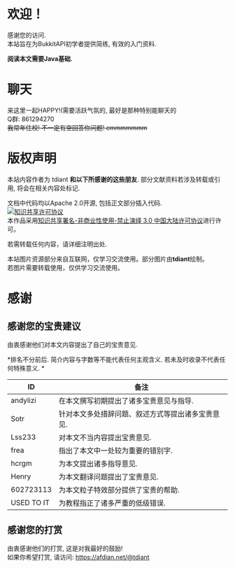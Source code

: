 # 欢迎！
感谢您的访问.  
本站旨在为BukkitAPI初学者提供简练, 有效的入门资料.  

**阅读本文需要Java基础.**

# 聊天
来这里一起HAPPY!(需要活跃气氛的, 最好是那种特别能聊天的  
Q群: 861294270  
~~我常年住校! 不一定有空回答你问题! emmmmmmm~~

# 版权声明
本站内容作者为 tdiant **和以下所感谢的这些朋友**. 部分文献资料若涉及转载或引用, 将会在相关内容处标记.  

文档中代码均以Apache 2.0开源, 包括正文部分插入代码.  
<a rel="license" href="http://creativecommons.org/licenses/by-nc-nd/3.0/cn/"><img alt="知识共享许可协议" style="border-width:0" src="https://i.creativecommons.org/l/by-nc-nd/3.0/cn/88x31.png" /></a><br />本作品采用<a rel="license" href="http://creativecommons.org/licenses/by-nc-nd/3.0/cn/">知识共享署名-非商业性使用-禁止演绎 3.0 中国大陆许可协议</a>进行许可。

若需转载任何内容，请详细注明出处.   

本站图片资源部分来自互联网，仅学习交流使用。部分图片由**tdiant**绘制。  
若图片需要转载使用，仅供学习交流使用。

# 感谢
## 感谢您的宝贵建议
由衷感谢他们对本文内容提出了自己的宝贵意见.  

*排名不分前后. 简介内容与字数等不能代表任何主观含义. 若未及时收录不代表任何特殊意义.  *  

| ID | 备注 |
| -----   | -----   |
| andylizi | 在本文撰写初期提出了诸多宝贵意见与指导. |  
| Sotr | 针对本文多处措辞问题、叙述方式等提出诸多宝贵意见. |
| Lss233 | 对本文不当内容提出宝贵意见. |
| frea | 指出了本文中一处较为重要的错别字. |
| hcrgm | 为本文提出诸多指导意见. |
| Henry | 为本文翻译问题提出了宝贵意见. |
| 602723113 | 为本文粒子特效部分提供了宝贵的帮助. |
| USED TO IT | 为教程指正了诸多严重的低级错误. |

## 感谢您的打赏
由衷感谢他们的打赏, 这是对我最好的鼓励!  
如果你希望打赏, 请访问: https://afdian.net/@tdiant

